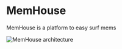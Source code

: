# MemHouse
MemHouse is a platform to easy surf mems 

![MemHouse architecture](https://user-images.githubusercontent.com/93443107/172220719-07c544d6-b26d-4af5-9d64-6581233a15d7.png)
